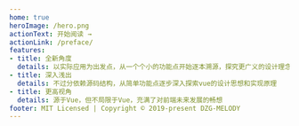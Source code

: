 ```yaml
---
home: true
heroImage: /hero.png
actionText: 开始阅读 →
actionLink: /preface/
features:
- title: 全新角度
  details: 以实际应用为出发点，从一个个小的功能点开始逐本溯源，探究更广义的设计理念
- title: 深入浅出
  details: 不过分依赖源码结构，从简单功能点逐步深入探索vue的设计思想和实现原理
- title: 更高视角
  details: 源于Vue，但不局限于Vue，充满了对前端未来发展的畅想
footer: MIT Licensed | Copyright © 2019-present DZG-MELODY
---
```


